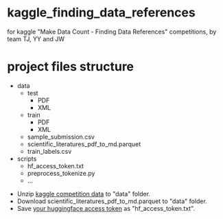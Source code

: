 # kaggle_finding_data_references
for kaggle "Make Data Count - Finding Data References" competitions, by team TJ, YY and JW

# project files structure

- data
    * test
        * PDF
        * XML
    * train
        * PDF
        * XML
    * sample_submission.csv
    * scientific_literatures_pdf_to_md.parquet
    * train_labels.csv
- scripts
    * hf_access_token.txt
    * preprocess_tokenize.py
    * ...

* Unzip [kaggle competition data](https://www.kaggle.com/competitions/make-data-count-finding-data-references/data) to "data" folder.
* Download scientific_literatures_pdf_to_md.parquet to "data" folder.
* Save [your huggingface access token](https://huggingface.co/settings/tokens) as "hf_access_token.txt".